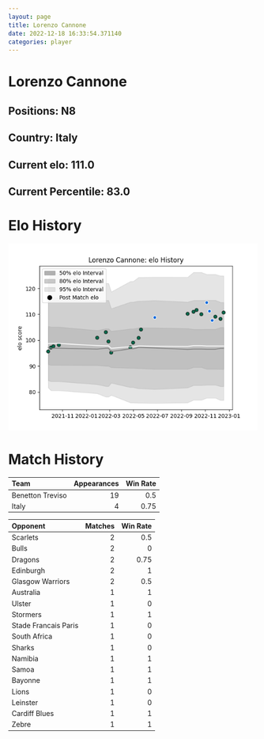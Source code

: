 ```yaml
---  
layout: page  
title: Lorenzo Cannone  
date: 2022-12-18 16:33:54.371140  
categories: player  
---
```

# Lorenzo Cannone

## Positions: N8

## Country: Italy

## Current elo: 111.0

## Current Percentile: 83.0

# Elo History


![elo history](history_LorenzoCannone.png)
# Match History


| Team             |   Appearances |   Win Rate |
|:-----------------|--------------:|-----------:|
| Benetton Treviso |            19 |       0.5  |
| Italy            |             4 |       0.75 |

| Opponent             |   Matches |   Win Rate |
|:---------------------|----------:|-----------:|
| Scarlets             |         2 |       0.5  |
| Bulls                |         2 |       0    |
| Dragons              |         2 |       0.75 |
| Edinburgh            |         2 |       1    |
| Glasgow Warriors     |         2 |       0.5  |
| Australia            |         1 |       1    |
| Ulster               |         1 |       0    |
| Stormers             |         1 |       1    |
| Stade Francais Paris |         1 |       0    |
| South Africa         |         1 |       0    |
| Sharks               |         1 |       0    |
| Namibia              |         1 |       1    |
| Samoa                |         1 |       1    |
| Bayonne              |         1 |       1    |
| Lions                |         1 |       0    |
| Leinster             |         1 |       0    |
| Cardiff Blues        |         1 |       1    |
| Zebre                |         1 |       1    |